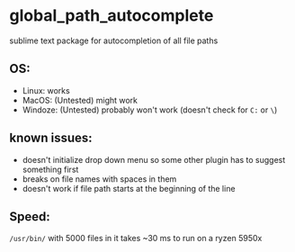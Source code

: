 # global_path_autocomplete
sublime text package for autocompletion of all file paths

## OS:
   - Linux: works
   - MacOS: (Untested) might work
   - Windoze: (Untested) probably won't work (doesn't check for `C:` or `\`)

## known issues:
  - doesn't initialize drop down menu so some other plugin has to suggest something first
  - breaks on file names with spaces in them
  - doesn't work if file path starts at the beginning of the line

## Speed:
`/usr/bin/` with 5000 files in it takes ~30 ms to run on a ryzen 5950x
